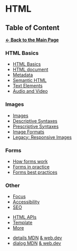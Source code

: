 # HTML

## Table of Content

[**&larr; Back to the Main Page**](./../README.md)

### HTML Basics

- [HTML Basics](./html-basics.md)
- [HTML document](./html-document.md)
- [Metadata](./metadata.md)
- [Semantic HTML](./semantic-html.md)
- [Text Elements](./text.md)
- [Audio and Video](./audio-video.md)

### Images

- [Images](./images.md)
- [Descriptive Syntaxes](./descriptive-syntaxes.md)
- [Prescriptive Syntaxes](./prescriptive-syntaxes.md)
- [Image Formats](./img-formats.md)
- [Legacy: Responsive Images](./responsive-imgs-legacy.md)

### Forms

- [How forms work](./forms-intro.md)
- [Forms in practice](./forms.md)
- [Forms best practices](./forms-best-practices.md)

### Other

- [Focus](./focus.md)
- [Accessibility](./accessibility.md)
- [SEO](./seo.md)

<div></div>

- [HTML APIs](./html-apis.md)
- [Template](./template.md)
- [More](./more.md)

<div></div>

- [details MDN](https://developer.mozilla.org/en-US/docs/Web/HTML/Element/details) [& web.dev](https://web.dev/learn/html/details/)
- [dialog MDN](https://developer.mozilla.org/en-US/docs/Web/HTML/Element/dialog) [& web.dev](https://web.dev/learn/html/dialog/)

<br>
